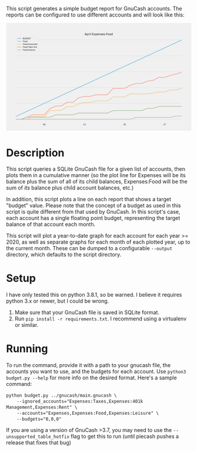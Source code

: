 This script generates a simple budget report for GnuCash accounts. The reports can be configured to use different accounts and will look like this:

![](sample_plot.png)

# Description
This script queries a SQLite GnuCash file for a given list of accounts, then plots them in a cumulative manner (so the plot line for Expenses will be its balance plus the sum of all of its child balances, Expenses:Food will be the sum of *its* balance plus child account balances, etc.)

In addition, this script plots a line on each report that shows a target "budget" value. Please note that the concept of a budget as used in this script is quite different from that used by GnuCash. In this script's case, each account has a single floating point budget, representing the target balance of that account each month.

This script will plot a year-to-date graph for each account for each year >= 2020, as well as separate graphs for each month of each plotted year, up to the current month. These can be dumped to a configurable `--output` directory, which defaults to the script directory.

# Setup
I have only tested this on python 3.8.1, so be warned. I believe it requires python 3.x or newer, but I could be wrong.

1. Make sure that your GnuCash file is saved in SQLite format.
2. Run `pip install -r requirements.txt`. I recommend using a virtualenv or similar.

# Running
To run the command, provide it with a path to your gnucash file, the accounts you want to use, and the budgets for each account. Use `python3 budget.py --help` for more info on the desired format. Here's a sample command:

```
python budget.py ../gnucash/main.gnucash \
    --ignored_accounts="Expenses:Taxes,Expenses:401k Management,Expenses:Rent" \
    --accounts="Expenses,Expenses:Food,Expenses:Leisure" \
    --budgets="0,0,0"
```

If you are using a version of GnuCash >3.7, you may need to use the `--unsupported_table_hotfix` flag to get this to run (until piecash pushes a release that fixes that bug)
